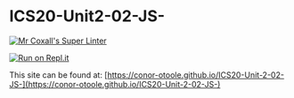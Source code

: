 # ICS20-Unit2-02-JS-

[![Mr Coxall's Super Linter](https://github.com/conor-otoole/ICS20-Unit1-Template/workflows/Mr%20Coxall's%20Super%20Linter/badge.svg)](https://github.com/conor-otoole/ICS20-Unit1-Template/)

[![Run on Repl.it](https://repl.it/badge/github/conor-otoole/ICS20-Unit1-Template)](https://repl.it/github/ICS20-Unit1-Template)

This site can be found at: [https://conor-otoole.github.io/ICS20-Unit-2-02-JS-](https://conor-otoole.github.io/ICS20-Unit-2-02-JS-)
